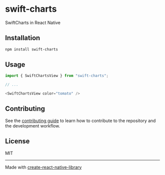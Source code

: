 # swift-charts

SwiftCharts in React Native

## Installation

```sh
npm install swift-charts
```

## Usage

```js
import { SwiftChartsView } from "swift-charts";

// ...

<SwiftChartsView color="tomato" />
```

## Contributing

See the [contributing guide](CONTRIBUTING.md) to learn how to contribute to the repository and the development workflow.

## License

MIT

---

Made with [create-react-native-library](https://github.com/callstack/react-native-builder-bob)
